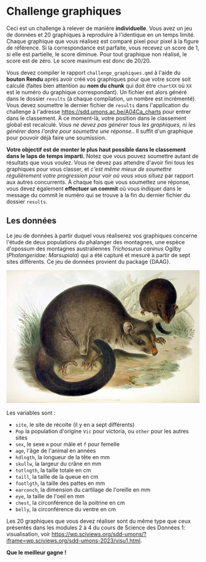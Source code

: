 # Challenge graphiques

Ceci est un challenge à relever de manière **individuelle**. Vous avez un jeu de données et 20 graphiques à reproduire à l'identique en un temps limité. Chaque graphique que vous réalisez est comparé pixel pour pixel à la figure de référence. Si la correspondance est parfaite, vous recevez un score de 1, si elle est partielle, le score diminue. Pour tout graphique non réalisé, le score est de zéro. Le score maximum est donc de 20/20.

Vous devez compiler le rapport `challenge_graphiques.qmd` à l'aide du **bouton Rendu** après avoir créé vos graphiques pour que votre score soit calculé (faites bien attention au **nom du chunk** qui doit être `chartXX` où `XX` est le numéro du graphique correspondant). Un fichier est alors généré dans le dossier `results` (à chaque compilation, un nombre est incrémenté). Vous devez soumettre le dernier fichier de `results` dans l'application du challenge à l'adresse <https://sdd.umons.ac.be/A04Ca_charts> pour entrer dans le classement. À ce moment-là, votre position dans le classement global est recalculé. *Vous ne devez pas générer tous les graphiques, ni les générer dans l'ordre pour soumettre une réponse.*. Il suffit d'un graphique pour pouvoir déjà faire une soumission.

**Votre objectif est de monter le plus haut possible dans le classement dans le laps de temps imparti.** Notez que vous pouvez soumettre autant de résultats que vous voulez. Vous ne devez pas attendre d'avoir fini tous les graphiques pour vous classer, et *c'est même mieux de soumettre régulièrement votre progression pour voir où vous vous situez* par rapport aux autres concurrents. À chaque fois que vous soumettez une réponse, vous devez également **effectuer un commit** où vous indiquer dans le message du commit le numéro qui se trouve à la fin du dernier fichier du dossier `results`.

## Les données

Le jeu de données à partir duquel vous réaliserez vos graphiques concerne l'étude de deux populations du phalanger des montagnes, une espèce d'opossum des montagnes australiennes *Trichosurus caninus* Ogilby (*Phalangeridae*: *Marsupiala*) qui a été capturé et mesuré à partir de sept sites différents. Ce jeu de données provient du package {DAAG}.

![L'opossum *Trichosurus caninus* (Wikimedia commons).](figures/Trichosurus_caninus.jpg)

Les variables sont :

-   `site`, le site de récolte (il y en a sept différents)
-   `Pop` la population d'origine `Vic` pour victoria, ou `other` pour les autres sites
-   `sex`, le sexe `m` pour mâle et `f` pour femelle
-   `age`, l'âge de l'animal en années
-   `hdlngth`, la longueur de la tête en mm
-   `skullw`, la largeur du crâne en mm
-   `totlngth`, la taille totale en cm
-   `taill`, la taille de la queue en cm
-   `footlgth`, la taille des pattes en mm
-   `earconch`, la dimension du cartilage de l'oreille en mm
-   `eye`, la taille de l'oeil en mm
-   `chest`, la circonférence de la poitrine en cm
-   `belly`, la circonférence du ventre en cm

Les 20 graphiques que vous devez réaliser sont du même type que ceux présentés dans les modules 2 à 4 du cours de Science des Données 1: visualisation, voir <https://wp.sciviews.org/sdd-umons/?iframe=wp.sciviews.org/sdd-umons-2023/visu1.html>.

**Que le meilleur gagne !**
